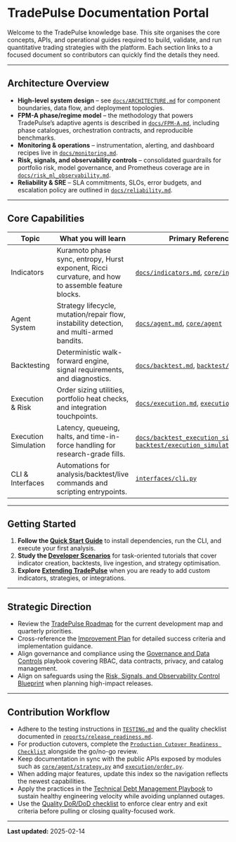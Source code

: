 # TradePulse Documentation Portal

Welcome to the TradePulse knowledge base. This site organises the core
concepts, APIs, and operational guides required to build, validate, and run
quantitative trading strategies with the platform. Each section links to a
focused document so contributors can quickly find the details they need.

---

## Architecture Overview

- **High-level system design** – see [`docs/ARCHITECTURE.md`](ARCHITECTURE.md)
  for component boundaries, data flow, and deployment topologies.
- **FPM-A phase/regime model** – the methodology that powers TradePulse’s
  adaptive agents is described in [`docs/FPM-A.md`](FPM-A.md), including phase
  catalogues, orchestration contracts, and reproducible benchmarks.
- **Monitoring & operations** – instrumentation, alerting, and dashboard
  recipes live in [`docs/monitoring.md`](monitoring.md).
- **Risk, signals, and observability controls** – consolidated guardrails for
  portfolio risk, model governance, and Prometheus coverage are in
  [`docs/risk_ml_observability.md`](risk_ml_observability.md).
- **Reliability & SRE** – SLA commitments, SLOs, error budgets, and escalation
  policy are outlined in [`docs/reliability.md`](reliability.md).

---

## Core Capabilities

| Topic | What you will learn | Primary References |
| ----- | ------------------- | ------------------ |
| Indicators | Kuramoto phase sync, entropy, Hurst exponent, Ricci curvature, and how to assemble feature blocks. | [`docs/indicators.md`](indicators.md), [`core/indicators`](../core/indicators) |
| Agent System | Strategy lifecycle, mutation/repair flow, instability detection, and multi-armed bandits. | [`docs/agent.md`](agent.md), [`core/agent`](../core/agent) |
| Backtesting | Deterministic walk-forward engine, signal requirements, and diagnostics. | [`docs/backtest.md`](backtest.md), [`backtest/engine.py`](../backtest/engine.py) |
| Execution & Risk | Order sizing utilities, portfolio heat checks, and integration touchpoints. | [`docs/execution.md`](execution.md), [`execution`](../execution) |
| Execution Simulation | Latency, queueing, halts, and time-in-force handling for research-grade fills. | [`docs/backtest_execution_simulation.md`](backtest_execution_simulation.md), [`backtest/execution_simulation.py`](../backtest/execution_simulation.py) |
| CLI & Interfaces | Automations for analysis/backtest/live commands and scripting entrypoints. | [`interfaces/cli.py`](../interfaces/cli.py) |

---

## Getting Started

1. **Follow the [Quick Start Guide](quickstart.md)** to install dependencies,
   run the CLI, and execute your first analysis.
2. **Study the [Developer Scenarios](scenarios.md)** for task-oriented
   tutorials that cover indicator creation, backtests, live ingestion, and
   strategy optimisation.
3. **Explore [Extending TradePulse](extending.md)** when you are ready to add
   custom indicators, strategies, or integrations.

---

## Strategic Direction

- Review the [TradePulse Roadmap](roadmap.md) for the current development map and
  quarterly priorities.
- Cross-reference the [Improvement Plan](improvement_plan.md) for detailed
  success criteria and implementation guidance.
- Align governance and compliance using the
  [Governance and Data Controls](governance.md) playbook covering RBAC, data
  contracts, privacy, and catalog management.
- Align on safeguards using the [Risk, Signals, and Observability Control
  Blueprint](risk_ml_observability.md) when planning high-impact releases.

---

## Contribution Workflow

- Adhere to the testing instructions in [`TESTING.md`](../TESTING.md) and the
  quality checklist documented in [`reports/release_readiness.md`](../reports/release_readiness.md).
- For production cutovers, complete the
  [`Production Cutover Readiness Checklist`](../reports/prod_cutover_readiness_checklist.md)
  alongside the go/no-go review.
- Keep documentation in sync with the public APIs exposed by modules such as
  [`core/agent/strategy.py`](../core/agent/strategy.py) and
  [`execution/order.py`](../execution/order.py).
- When adding major features, update this index so the navigation reflects the
  newest capabilities.
- Apply the practices in the [Technical Debt Management Playbook](technical-debt.md)
  to sustain healthy engineering velocity while avoiding unplanned outages.
- Use the [Quality DoR/DoD checklist](quality-dor-dod.md) to enforce clear entry
  and exit criteria before pulling or closing quality-focused work.

---

**Last updated:** 2025-02-14
